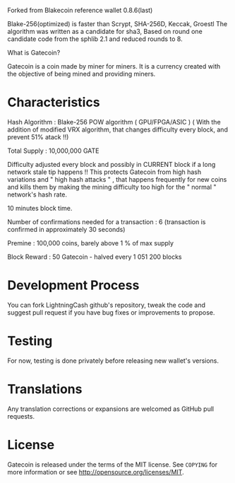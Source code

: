 Forked from Blakecoin reference wallet 0.8.6(last)

Blake-256(optimized) is faster than Scrypt, SHA-256D, Keccak, Groestl
The algorithm was written as a candidate for sha3, Based on round one 
candidate code from the sphlib 2.1 and reduced rounds to 8.

What is Gatecoin?

Gatecoin is a coin made by miner for miners. It is a currency
created with the objective of being mined and providing miners.

# Characteristics
Hash Algorithm : Blake-256 POW algorithm ( GPU/FPGA/ASIC )
( With the addition of modified VRX algorithm, that changes difficulty every block, and prevent 51% atack !!)

Total Supply : 10,000,000 GATE

Difficulty adjusted every block and possibly in CURRENT block if a long network stale tip happens !! This protects Gatecoin from high hash variations and " high hash attacks " , that happens frequently for new coins and kills them by making the mining difficulty too high for the " normal " network's hash rate.

10 minutes block time.

Number of confirmations needed for a transaction : 6 (transaction is confirmed in approximately 30 seconds)

Premine : 100,000 coins, barely above 1 % of max supply

Block Reward : 50 Gatecoin - halved every 1 051 200 blocks

# Development Process
You can fork LightningCash github's repository, tweak the code and suggest pull request if you have bug fixes or improvements to propose.

# Testing
For now, testing is done privately before releasing new wallet's versions.

# Translations
Any translation corrections or expansions are welcomed as GitHub pull requests.

# License
Gatecoin is released under the terms of the MIT license. See `COPYING` for more
information or see http://opensource.org/licenses/MIT.



